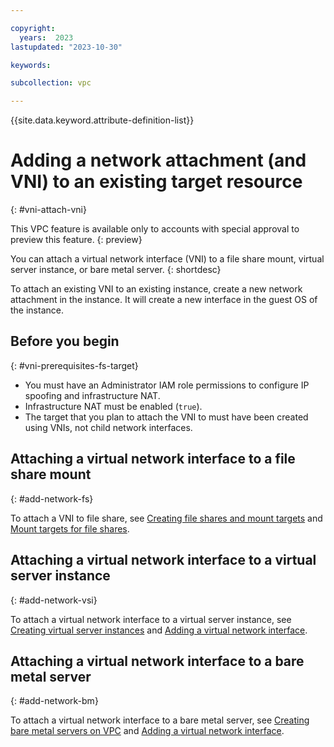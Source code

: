 ```yaml
---

copyright:
  years:  2023
lastupdated: "2023-10-30"

keywords:

subcollection: vpc

---
```


{{site.data.keyword.attribute-definition-list}}

# Adding a network attachment (and VNI) to an existing target resource
{: #vni-attach-vni}

This VPC feature is available only to accounts with special approval to preview this feature.
{: preview}

You can attach a virtual network interface (VNI) to a file share mount, virtual server instance, or bare metal server.
{: shortdesc}

To attach an existing VNI to an existing instance, create a new network attachment in the instance. It will create a new interface in the guest OS of the instance.

## Before you begin
{: #vni-prerequisites-fs-target}

* You must have an Administrator IAM role permissions to configure IP spoofing and infrastructure NAT.
* Infrastructure NAT must be enabled (`true`).
* The target that you plan to attach the VNI to must have been created using VNIs, not child network interfaces.

## Attaching a virtual network interface to a file share mount
{: #add-network-fs}

To attach a VNI to file share, see [Creating file shares and mount targets](/docs/vpc?topic=vpc-file-storage-create&interface=ui) and [Mount targets for file shares](/docs/vpc?topic=vpc-file-storage-vpc-about#fs-share-mount-targets).

## Attaching a virtual network interface to a virtual server instance
{: #add-network-vsi}

To attach a virtual network interface to a virtual server instance, see [Creating virtual server instances](/docs/vpc?topic=vpc-creating-virtual-servers&interface=ui) and [Adding a virtual network interface](/docs/vpc?topic=vpc-using-instance-vnics&interface=ui#add-virtual-network-interface).

## Attaching a virtual network interface to a bare metal server
{: #add-network-bm}

To attach a virtual network interface to a bare metal server, see [Creating bare metal servers on VPC](/docs/vpc?topic=vpc-creating-bare-metal-servers&interface=ui) and [Adding a virtual network interface](/docs/vpc?topic=vpc-managing-nic-for-bare-metal-servers&interface=ui#bare-metal-vni).

